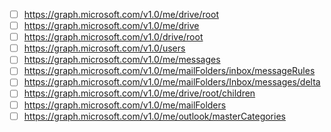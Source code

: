 - [ ] https://graph.microsoft.com/v1.0/me/drive/root
- [ ] https://graph.microsoft.com/v1.0/me/drive
- [ ] https://graph.microsoft.com/v1.0/drive/root
- [ ] https://graph.microsoft.com/v1.0/users
- [ ] https://graph.microsoft.com/v1.0/me/messages
- [ ] https://graph.microsoft.com/v1.0/me/mailFolders/inbox/messageRules
- [ ] https://graph.microsoft.com/v1.0/me/mailFolders/Inbox/messages/delta
- [ ] https://graph.microsoft.com/v1.0/me/drive/root/children
- [ ] https://graph.microsoft.com/v1.0/me/mailFolders
- [ ] https://graph.microsoft.com/v1.0/me/outlook/masterCategories